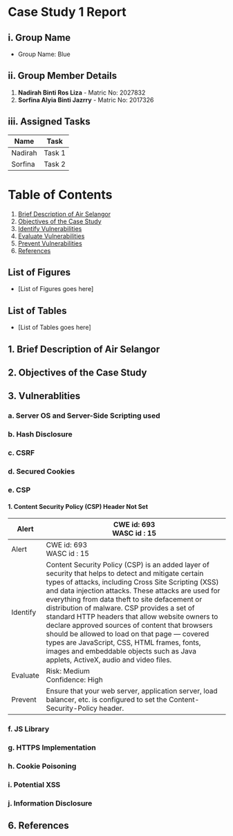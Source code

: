 # Case Study 1 Report

## i. Group Name
- Group Name: Blue

## ii. Group Member Details
1. **Nadirah Binti Ros Liza** - Matric No: 2027832
2. **Sorfina Alyia Binti Jazrry** - Matric No: 2017326

## iii. Assigned Tasks

| Name           | Task                 |
|----------------|----------------------|
| Nadirah        | Task 1               |
| Sorfina        | Task 2               |

# Table of Contents

1. [Brief Description of Air Selangor](#brief)
2. [Objectives of the Case Study](#objective)
3. [Identify Vulnerabilities](#identify)
4. [Evaluate Vulnerabilities](#evaluate)
5. [Prevent Vulnerabilities](#prevent)
6. [References](#reference)

## List of Figures
- [List of Figures goes here]

## List of Tables
- [List of Tables goes here]



## 1. Brief Description of Air Selangor <a id="brief"></a>

## 2. Objectives of the Case Study <a id="objective"></a>

## 3. Vulnerablities <a id="identify"></a>
### a. Server OS and Server-Side Scripting used<a id="identify"></a>
### b. Hash Disclosure
### c. CSRF
### d. Secured Cookies
### e. CSP
#### 1. Content Security Policy (CSP) Header Not Set
| Alert    	| CWE id: 693<br>WASC id : 15                                                                                                                                                                                                                                                                                                                                                                                                                                                                                                                                                                                  	|
|----------	|--------------------------------------------------------------------------------------------------------------------------------------------------------------------------------------------------------------------------------------------------------------------------------------------------------------------------------------------------------------------------------------------------------------------------------------------------------------------------------------------------------------------------------------------------------------------------------------------------------------	|
| Alert    	| CWE id: 693<br>WASC id : 15                                                                                                                                                                                                                                                                                                                                                                                                                                                                                                                                                                                  	|
| Identify 	| Content Security Policy (CSP) is an added layer of security that helps to detect and mitigate certain types of attacks, including Cross Site Scripting (XSS) and data injection attacks. These attacks are used for everything from data theft to site defacement or distribution of malware. CSP provides a set of standard HTTP headers that allow website owners to declare approved sources of content that browsers should be allowed to load on that page — covered types are JavaScript, CSS, HTML frames, fonts, images and embeddable objects such as Java applets, ActiveX, audio and video files. 	|
| Evaluate 	| Risk: Medium <br>Confidence: High                                                                                                                                                                                                                                                                                                                                                                                                                                                                                                                                                                            	|
| Prevent  	| Ensure that your web server, application server, load balancer, etc. is configured to set the Content-Security-Policy header.                                                                                                                                                                                                                                                                                                                                                                                                                                                                                	|
### f. JS Library
### g. HTTPS Implementation
### h. Cookie Poisoning
### i. Potential XSS
### j. Information Disclosure

## 6. References <a id="reference"></a>